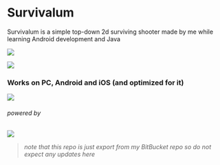 # Survivalum

Survivalum is a simple top-down 2d surviving shooter made by me while learning Android development and Java

![](https://pp.userapi.com/c846218/v846218295/c8d53/bfZfi7pJ8HI.jpg)

![](https://pp.userapi.com/c846218/v846218295/c8d5c/mqeAoX8jUVE.jpg)
### Works on PC, Android and iOS (and optimized for it)
![](https://pp.userapi.com/c846218/v846218295/c8d46/qVFeZupp_PM.jpg)

###### powered by
![](https://libgdx.badlogicgames.com/img/logo.png)


> *note that this repo is just export from my BitBucket repo so do not expect any updates here*
